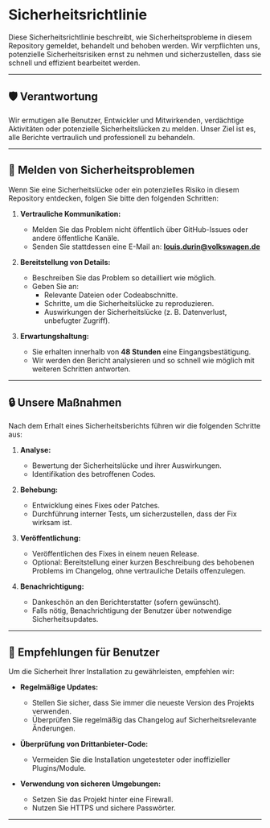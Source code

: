 # Sicherheitsrichtlinie

Diese Sicherheitsrichtlinie beschreibt, wie Sicherheitsprobleme in diesem Repository gemeldet, behandelt und behoben werden. Wir verpflichten uns, potenzielle Sicherheitsrisiken ernst zu nehmen und sicherzustellen, dass sie schnell und effizient bearbeitet werden.

---

## 🛡️ **Verantwortung**

Wir ermutigen alle Benutzer, Entwickler und Mitwirkenden, verdächtige Aktivitäten oder potenzielle Sicherheitslücken zu melden. Unser Ziel ist es, alle Berichte vertraulich und professionell zu behandeln.

---

## 🚨 **Melden von Sicherheitsproblemen**

Wenn Sie eine Sicherheitslücke oder ein potenzielles Risiko in diesem Repository entdecken, folgen Sie bitte den folgenden Schritten:

1. **Vertrauliche Kommunikation:**
   - Melden Sie das Problem nicht öffentlich über GitHub-Issues oder andere öffentliche Kanäle.
   - Senden Sie stattdessen eine E-Mail an: **louis.durin@volkswagen.de**

2. **Bereitstellung von Details:**
   - Beschreiben Sie das Problem so detailliert wie möglich.
   - Geben Sie an:
     - Relevante Dateien oder Codeabschnitte.
     - Schritte, um die Sicherheitslücke zu reproduzieren.
     - Auswirkungen der Sicherheitslücke (z. B. Datenverlust, unbefugter Zugriff).

3. **Erwartungshaltung:**
   - Sie erhalten innerhalb von **48 Stunden** eine Eingangsbestätigung.
   - Wir werden den Bericht analysieren und so schnell wie möglich mit weiteren Schritten antworten.

---

## 🔒 **Unsere Maßnahmen**

Nach dem Erhalt eines Sicherheitsberichts führen wir die folgenden Schritte aus:

1. **Analyse:**
   - Bewertung der Sicherheitslücke und ihrer Auswirkungen.
   - Identifikation des betroffenen Codes.

2. **Behebung:**
   - Entwicklung eines Fixes oder Patches.
   - Durchführung interner Tests, um sicherzustellen, dass der Fix wirksam ist.

3. **Veröffentlichung:**
   - Veröffentlichen des Fixes in einem neuen Release.
   - Optional: Bereitstellung einer kurzen Beschreibung des behobenen Problems im Changelog, ohne vertrauliche Details offenzulegen.

4. **Benachrichtigung:**
   - Dankeschön an den Berichterstatter (sofern gewünscht).
   - Falls nötig, Benachrichtigung der Benutzer über notwendige Sicherheitsupdates.

---

## 🌟 **Empfehlungen für Benutzer**

Um die Sicherheit Ihrer Installation zu gewährleisten, empfehlen wir:

- **Regelmäßige Updates:**
  - Stellen Sie sicher, dass Sie immer die neueste Version des Projekts verwenden.
  - Überprüfen Sie regelmäßig das Changelog auf Sicherheitsrelevante Änderungen.

- **Überprüfung von Drittanbieter-Code:**
  - Vermeiden Sie die Installation ungetesteter oder inoffizieller Plugins/Module.

- **Verwendung von sicheren Umgebungen:**
  - Setzen Sie das Projekt hinter eine Firewall.
  - Nutzen Sie HTTPS und sichere Passwörter.

---


